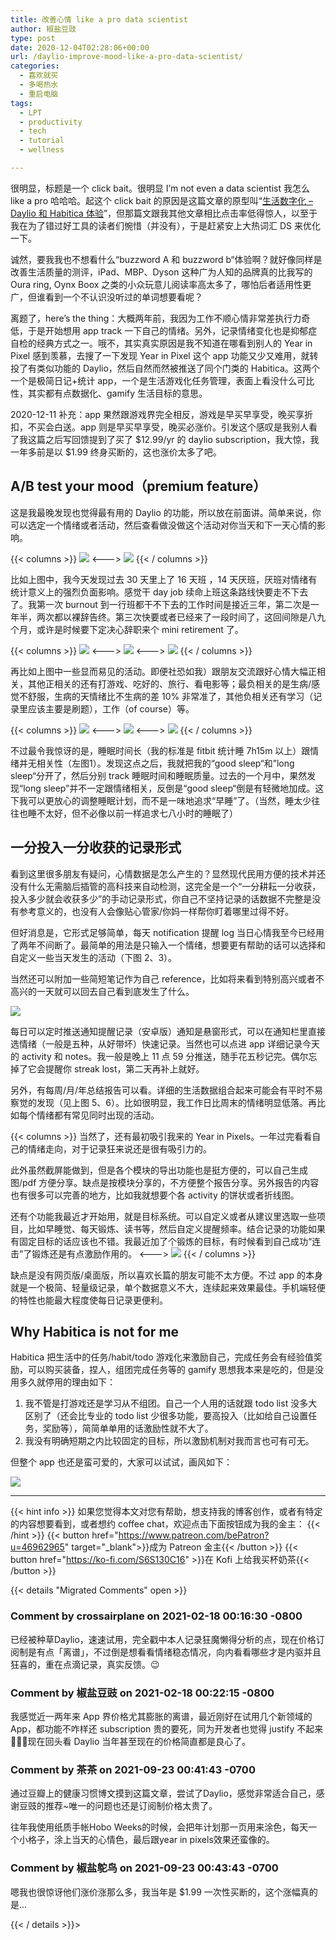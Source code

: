 ```yaml
---
title: 改善心情 like a pro data scientist
author: 椒盐豆豉
type: post
date: 2020-12-04T02:28:06+00:00
url: /daylio-improve-mood-like-a-pro-data-scientist/
categories:
  - 喜欢就买
  - 多喝热水
  - 重启电脑
tags:
  - LPT
  - productivity
  - tech
  - tutorial
  - wellness

---
```

很明显，标题是一个 click bait。很明显 I’m not even a data scientist 我怎么 like a pro 哈哈哈。起这个 click bait 的原因是这篇文章的原型叫“[生活数字化 – Daylio 和 Habitica 体验](https://www.douban.com/note/709478242/)”，但那篇文跟我其他文章相比点击率低得惊人，以至于我在为了错过好工具的读者们惋惜（并没有），于是赶紧安上大热词汇 DS 来优化一下。

诚然，要我我也不想看什么“buzzword A 和 buzzword b“体验啊？就好像同样是改善生活质量的测评，iPad、MBP、Dyson 这种广为人知的品牌真的比我写的 Oura ring, Oynx Boox 之类的小众玩意儿阅读率高太多了，哪怕后者适用性更广，但谁看到一个不认识没听过的单词想要看呢？

离题了，here’s the thing：大概两年前，我因为工作不顺心情非常差执行力奇低，于是开始想用 app track 一下自己的情绪。另外，记录情绪变化也是抑郁症自检的经典方式之一。哦不，其实真实原因是我不知道在哪看到别人的 Year in Pixel 感到羡慕，去搜了一下发现 Year in Pixel 这个 app 功能又少又难用，就转投了有类似功能的 Daylio，然后自然而然被推送了同个门类的 Habitica。这两个一个是极简日记+统计 app，一个是生活游戏化任务管理，表面上看没什么可比性，其实都有点数据化、gamify 生活目标的意思。

2020-12-11 补充：app 果然跟游戏界完全相反，游戏是早买早享受，晚买享折扣，不买会白送。app 则是早买早享受，晚买必涨价。引发这个感叹是我别人看了我这篇之后写回馈提到了买了 $12.99/yr 的 daylio subscription，我大惊，我一年多前是以 $1.99 终身买断的，这也涨价太多了吧。

## A/B test your mood（premium feature）

这是我最晚发现也觉得最有用的 Daylio 的功能，所以放在前面讲。简单来说，你可以选定一个情绪或者活动，然后查看做没做这个活动对你当天和下一天心情的影响。

{{< columns >}}
![](https://media.douchi.space/douchi/media_attachments/files/105/318/314/766/728/444/original/f9d525197ed009cc.png)
<--->
![](https://media.douchi.space/douchi/media_attachments/files/105/318/316/091/974/777/original/10d4f8cdcaa1a5a7.png)
{{< / columns >}}

比如上图中，我今天发现过去 30 天里上了 16 天班 ，14 天厌班，厌班对情绪有统计意义上的强烈负面影响。感觉干 day job 续命上班这条路线快要走不下去了。我第一次 burnout 到一行班都干不下去的工作时间是接近三年，第二次是一年半，两次都以裸辞告终。第三次快要或者已经来了一段时间了，这回间隙是八九个月，或许是时候要下定决心辞职来个 mini retirement 了。

{{< columns >}}
![](https://media.douchi.space/douchi/media_attachments/files/110/455/142/424/295/779/original/440f4edc0bedea28.png)
<--->
![](https://media.douchi.space/douchi/media_attachments/files/110/455/142/771/406/541/original/73be5b3e9f4eec0e.png)
<--->
![](https://media.douchi.space/douchi/media_attachments/files/110/455/143/110/169/233/original/237b1e33a670a8b3.png)
{{< / columns >}}

再比如上图中一些显而易见的活动。即便社恐如我）跟朋友交流跟好心情大幅正相关，其他正相关的还有打游戏、吃好的、旅行、看电影等；最负相关的是生病/感觉不舒服，生病的天情绪比不生病的差 10% 非常准了，其他负相关还有学习（记录里应该主要是刷题），工作（of course）等。

{{< columns >}}
![](https://media.douchi.space/douchi/media_attachments/files/110/455/143/717/863/485/original/4c39e3171a349f14.png)
<--->
![](https://media.douchi.space/douchi/media_attachments/files/110/455/144/652/396/885/original/85bdc24173756f1b.png)
<--->
![](https://media.douchi.space/douchi/media_attachments/files/110/455/145/156/761/640/original/3aa16fb36f439948.png)
{{< / columns >}}

不过最令我惊讶的是，睡眠时间长（我的标准是 fitbit 统计睡 7h15m 以上）跟情绪并无相关性（左图1）。发现这点之后，我就把我的“good sleep“和”long sleep“分开了，然后分别 track 睡眠时间和睡眠质量。过去的一个月中，果然发现“long sleep”并不一定跟情绪相关，反倒是“good sleep“倒是有轻微地加成。这下我可以更放心的调整睡眠计划，而不是一味地追求“早睡”了。（当然，睡太少往往也睡不太好，但不必像以前一样追求七八小时的睡眠了）

## 一分投入一分收获的记录形式

看到这里很多朋友有疑问，心情数据是怎么产生的？显然现代民用方便的技术并还没有什么无需脑后插管的高科技来自动检测，这完全是一个“一分耕耘一分收获，投入多少就会收获多少”的手动记录形式，你自己不坚持记录的话数据不完整是没有参考意义的，也没有人会像贴心管家/你妈一样帮你盯着哪里过得不好。

但好消息是，它形式足够简单，每天 notification 提醒 log 当日心情我至今已经用了两年不间断了。最简单的用法是只输入一个情绪，想要更有帮助的话可以选择和自定义一些当天发生的活动（下图 2、3）。

当然还可以附加一些简短笔记作为自己 reference，比如将来看到特别高兴或者不高兴的一天就可以回去自己看到底发生了什么。

![](https://media.douchi.space/douchi/media_attachments/files/110/455/145/964/456/220/original/67d09d9849b15a14.png)

每日可以定时推送通知提醒记录（安卓版）通知是悬窗形式，可以在通知栏里直接选情绪（一般是五种，从好带坏）快速记录。当然也可以点进 app 详细记录今天的 activity 和 notes。我一般是晚上 11 点 59 分推送，随手花五秒记完。偶尔忘掉了它会提醒你 streak lost，第二天再补上就好。

另外，有每周/月/年总结报告可以看。详细的生活数据组合起来可能会有平时不易察觉的发现（见上图 5、6）。比如很明显，我工作日比周末的情绪明显低落。再比如每个情绪都有常见同时出现的活动。

{{< columns >}}
当然了，还有最初吸引我来的 Year in Pixels。一年过完看看自己的情绪走向，对于记录狂来说还是很有吸引力的。

此外虽然截屏能做到，但是各个模块的导出功能也是挺方便的，可以自己生成图/pdf 方便分享。缺点是按模块分享的，不方便整个报告分享。另外报告的内容也有很多可以完善的地方，比如我就想要个各 activity 的饼状或者折线图。

还有个功能我最近才开始用，就是目标系统。可以自定义或者从建议里选取一些项目，比如早睡觉、每天锻炼、读书等，然后自定义提醒频率。结合记录的功能如果有固定目标的话应该也不错。我最近加了个锻炼的目标，有时候看到自己成功“连击”了锻炼还是有点激励作用的。
<--->
![](https://media.douchi.space/douchi/media_attachments/files/110/455/146/271/861/371/original/5db142e5a96aee63.png)
{{< / columns >}}

缺点是没有网页版/桌面版，所以喜欢长篇的朋友可能不太方便。不过 app 的本身就是一个极简、轻量级记录，单个数据意义不大，连续起来效果最佳。手机端轻便的特性也能最大程度使每日记录更便利。

## Why Habitica is not for me

Habitica 把生活中的任务/habit/todo 游戏化来激励自己，完成任务会有经验值奖励，可以购买装备，捏人，组团完成任务等的 gamify 思想我本来是吃的，但是没用多久就停用的理由如下：

1. 我不管是打游戏还是学习从不组团。自己一个人用的话就跟 todo list 没多大区别了（还会比专业的 todo list 少很多功能，要高投入（比如给自己设置任务，奖励等），简简单单用的话激励性就不大了。
2. 我没有明确短期之内比较固定的目标，所以激励机制对我而言也可有可无。

但整个 app 也还是蛮可爱的，大家可以试试，画风如下：

![](https://media.douchi.space/douchi/media_attachments/files/110/455/146/975/999/849/original/eca97dac618dbb11.png)

---
{{< hint info >}}
如果您觉得本文对您有帮助，想支持我的博客创作，或者有特定的内容想要看到，或者想约 coffee chat，欢迎点击下面按钮成为我的金主：
{{< /hint >}}
{{< button href="https://www.patreon.com/bePatron?u=46962965" target="_blank">}}成为 Patreon 金主{{< /button >}}
{{< button href="https://ko-fi.com/S6S130C16" >}}在 Kofi 上给我买杯奶茶{{< /button >}}

{{< details "Migrated Comments" open >}}

### Comment by crossairplane on 2021-02-18 00:16:30 -0800
已经被种草Daylio，速速试用，完全戳中本人记录狂魔懒得分析的点，现在价格订阅制是有点「离谱」，不过倒是想看看情绪稳态情况，向内看看哪些才是内驱并且狂喜的，重在点滴记录，真实反馈。😉

### Comment by 椒盐豆豉 on 2021-02-18 00:22:15 -0800
我感觉近一两年来 App 界价格尤其膨胀的离谱，最近刚好在试用几个新领域的 App，都功能不咋样还 subscription 贵的要死，同为开发者也觉得 justify 不起来 🤦🏻‍♀️现在回头看 Daylio 当年甚至现在的价格简直都是良心了。

### Comment by 茶茶 on 2021-09-23 00:41:43 -0700
通过豆瓣上的健康习惯博文摸到这篇文章，尝试了Daylio，感觉非常适合自己，感谢豆豉的推荐~唯一的问题也还是订阅制价格太贵了。

往年我使用纸质手帐Hobo Weeks的时候，会把年计划那一页用来涂色，每天一个小格子，涂上当天的心情色，最后跟year in pixels效果还蛮像的。

### Comment by 椒盐鸵鸟 on 2021-09-23 00:43:43 -0700
嗯我也很惊讶他们涨价涨那么多，我当年是 $1.99 一次性买断的，这个涨幅真的是…

{{< / details >}}>